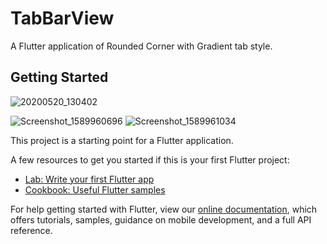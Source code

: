 # TabBarView

A Flutter application of Rounded Corner with Gradient tab style.


## Getting Started



![20200520_130402](https://user-images.githubusercontent.com/48102385/82422665-2c7a2700-9a9c-11ea-8f06-9bfec9fd89dc.gif)

![Screenshot_1589960696](https://user-images.githubusercontent.com/48102385/82423186-e5406600-9a9c-11ea-835f-4d59d97429fd.png)  ![Screenshot_1589961034](https://user-images.githubusercontent.com/48102385/82423191-e5d8fc80-9a9c-11ea-99e7-d299b929435e.png)





This project is a starting point for a Flutter application.

A few resources to get you started if this is your first Flutter project:

- [Lab: Write your first Flutter app](https://flutter.dev/docs/get-started/codelab)
- [Cookbook: Useful Flutter samples](https://flutter.dev/docs/cookbook)

For help getting started with Flutter, view our
[online documentation](https://flutter.dev/docs), which offers tutorials,
samples, guidance on mobile development, and a full API reference.

